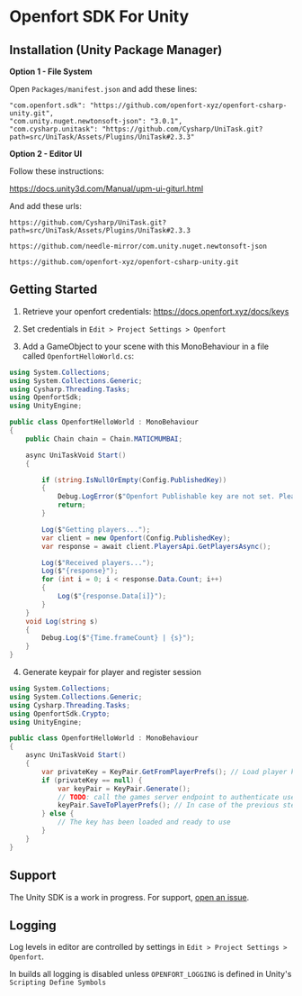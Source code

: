 # Openfort SDK For Unity

## Installation (Unity Package Manager)

**Option 1 - File System**

Open `Packages/manifest.json` and add these lines:

```
"com.openfort.sdk": "https://github.com/openfort-xyz/openfort-csharp-unity.git",
"com.unity.nuget.newtonsoft-json": "3.0.1",
"com.cysharp.unitask": "https://github.com/Cysharp/UniTask.git?path=src/UniTask/Assets/Plugins/UniTask#2.3.3"
```

**Option 2 - Editor UI**

Follow these instructions:

https://docs.unity3d.com/Manual/upm-ui-giturl.html

And add these urls:

`https://github.com/Cysharp/UniTask.git?path=src/UniTask/Assets/Plugins/UniTask#2.3.3`

`https://github.com/needle-mirror/com.unity.nuget.newtonsoft-json`

`https://github.com/openfort-xyz/openfort-csharp-unity.git`


## Getting Started

1. Retrieve your openfort credentials: https://docs.openfort.xyz/docs/keys

2. Set credentials in `Edit > Project Settings > Openfort`

3. Add a GameObject to your scene with this MonoBehaviour in a file called `OpenfortHelloWorld.cs`:

```csharp
using System.Collections;
using System.Collections.Generic;
using Cysharp.Threading.Tasks;
using OpenfortSdk;
using UnityEngine;

public class OpenfortHelloWorld : MonoBehaviour
{
    public Chain chain = Chain.MATICMUMBAI;

    async UniTaskVoid Start()
    {

        if (string.IsNullOrEmpty(Config.PublishedKey))
        {
            Debug.LogError($"Openfort Publishable key are not set. Please set them in Edit > Project Settings > Openfort");
            return;
        }

        Log($"Getting players...");
        var client = new Openfort(Config.PublishedKey);
        var response = await client.PlayersApi.GetPlayersAsync();

        Log($"Received players...");
        Log($"{response}");
        for (int i = 0; i < response.Data.Count; i++)
        {
            Log($"{response.Data[i]}");
        }
    }
    void Log(string s)
    {
        Debug.Log($"{Time.frameCount} | {s}");
    }
}
```

4. Generate keypair for player and register session

```csharp
using System.Collections;
using System.Collections.Generic;
using Cysharp.Threading.Tasks;
using OpenfortSdk.Crypto;
using UnityEngine;

public class OpenfortHelloWorld : MonoBehaviour
{
    async UniTaskVoid Start()
    {
        var privateKey = KeyPair.GetFromPlayerPrefs(); // Load player key from Player prefs
        if (privateKey == null) {
            var keyPair = KeyPair.Generate();
            // TODO: call the games server endpoint to authenticate user and create session in openfort with keyPair.PublicBase64
            keyPair.SaveToPlayerPrefs(); // In case of the previous step success save the key 
        } else {
            // The key has been loaded and ready to use
        }
    }
}
```
## Support

The Unity SDK is a work in progress. For support, [open an issue](https://github.com/openfort-xyz/openfort-csharp-unity/issues).


## Logging

Log levels in editor are controlled by settings in `Edit > Project Settings > Openfort`.

In builds all logging is disabled unless `OPENFORT_LOGGING` is defined in Unity's `Scripting Define Symbols`